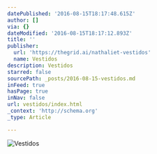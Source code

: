 ```yaml
---
datePublished: '2016-08-15T18:17:48.615Z'
author: []
via: {}
dateModified: '2016-08-15T18:17:12.893Z'
title: ''
publisher:
  url: 'https://thegrid.ai/nathaliet-vestidos'
  name: Vestidos
description: Vestidos
starred: false
sourcePath: _posts/2016-08-15-vestidos.md
inFeed: true
hasPage: true
inNav: false
url: vestidos/index.html
_context: 'http://schema.org'
_type: Article

---
```

![Vestidos](https://the-grid-user-content.s3-us-west-2.amazonaws.com/18191207-4792-4b68-8907-34edd4c5588e.jpg)